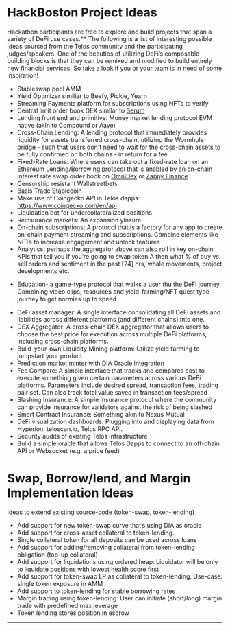 # HackBoston Project Ideas

Hackathon participants are free to explore and build projects that span a variety of DeFi use cases.** The following is a list of interesting possible ideas sourced from the Telos community and the participating judges/speakers. One of the beauties of utilizing DeFi’s composable building blocks is that they can be remixed and modified to build entirely new financial services. So take a look if you or your team is in need of some inspiration! 

* Stableswap pool AMM
* Yield Optimizer similiar to Beefy, Pickle, Yearn
* Streaming Payments platform for subscriptions using NFTs to verify
* Central limit order book DEX similar to [Serum](https://www.projectserum.com/)
* Lending front end and primitive: Money market lending protocol EVM native (akin to Compound or Aave)
* Cross-Chain Lending: A lending protocol that immediately provides liquidity for assets transferred cross-chain, utilizing the Wormhole bridge - such that users don't need to wait for the cross-chain assets to be fully confirmed on both chains - in return for a fee
* Fixed-Rate Loans: Where users can take out a fixed-rate loan on an Ethereum Lending/Borrowing protocol that is enabled by an on-chain interest rate swap order book on [OmniDex](https://omnidex.finance/) or [Zappy Finance](https://www.zappy.finance/liquidity/pool?main=0x9a271e3748f59222f5581bae2540daa5806b3f77&base=tlos)
* Censorship resistant Wallstreetbets
* Basis Trade Stablecoin
* Make use of Coingecko API in Telos dapps: https://www.coingecko.com/en/api
* Liquidation bot for undercollateralized positions
* Reinsurance markets: An expansion yInsure
* On-chain subscriptions: A protocol that is a factory for any app to create on-chain payment streaming and subscriptions. Combine elements like NFTs to increase engagement and unlock features
* Analytics: perhaps the aggregator above can also roll in key on-chain KPIs that tell you if you’re going to swap token A then what % of buy vs. sell orders and sentiment in the past [24] hrs, whale movements, project developments etc.
- Education- a game-type protocol that walks a user thu the DeFi journey. Combining video clips, resources and yield-farming/NFT quest type journey to get normies up to speed
* DeFi asset manager: A single interface consolidating all DeFi assets and liabilities across different platforms (and different chains) into one.
* DEX Aggregator: A cross-chain DEX aggregator that allows users to choose the best price for execution across multiple DeFi platforms, including cross-chain platforms.
* Build-your-own Liquidity Mining platform: Utilize yield farming to jumpstart your product
* Prediction market minter with DIA Oracle integration
* Fee Compare: A simple interface that tracks and compares cost to execute something given certain parameters across various DeFi platforms. Parameters include desired spread, transaction fees, trading pair set. Can also track total value saved in transaction fees/spread
* Slashing Insurance: A simple insurance protocol where the community can provide insurance for validators against the risk of being slashed
* Smart Contract Insurance: Something akin to Nexus Mutual
* DeFi visualization dashboards: Plugging into and displaying data from Hyperion, teloscan.io, Telos RPC API. 
* Security audits of existing Telos infrastructure
* Build a simple oracle that allows Telos Dapps to connect to an off-chain API or Websocket (e.g. a price feed)

# Swap, Borrow/lend, and Margin Implementation Ideas

Ideas to extend existing source-code (token-swap, token-lending)

* Add support for new token-swap curve that’s using DIA as oracle
* Add support for cross-asset collateral to token-lending.
* Single collateral token for all deposits can be used across loans
* Add support for adding/removing collateral from token-lending obligation (top-up collateral)
* Add support for liquidations using ordered heap: Liquidator will be only to liquidate positions with lowest health score first
* Add support for token-swap LP as collateral to token-lending. Use-case: single token exposure in AMM
* Add support to token-lending for stable borrowing rates
* Margin trading using token-lending: User can initiate (short/long) margin trade with predefined max leverage 
* Token lending stores position in escrow


---------- 

